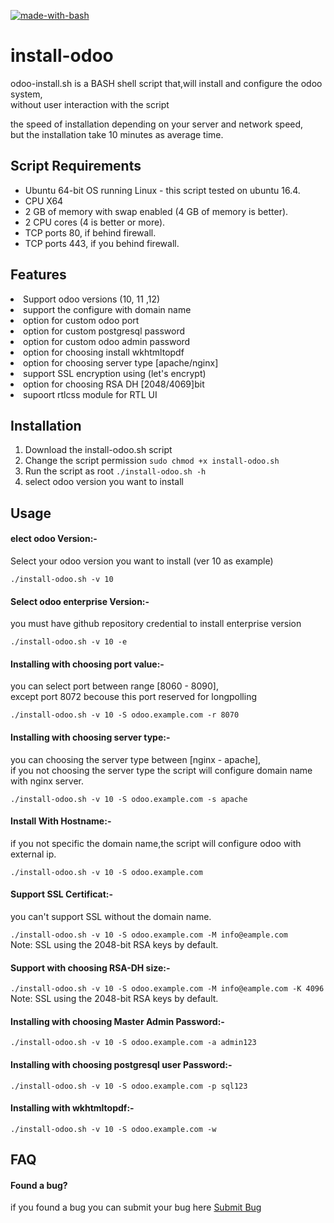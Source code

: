 [![made-with-bash](https://img.shields.io/badge/Made%20with-Bash-1f425f.svg)](https://www.gnu.org/software/bash/)

# install-odoo
odoo-install.sh is a BASH shell script that,will install and configure the odoo system,<br> without user interaction with the script<br>

the speed of installation depending on your server and network speed,<br>
but the installation take 10 minutes as average time.

<h2>Script Requirements</h2>
<ul>
   <li>Ubuntu 64-bit OS running Linux - this script tested on ubuntu 16.4.</li>
	 <li>CPU X64</li>
	 <li>2 GB of memory with swap enabled (4 GB of memory is better).</li>
	 <li>2 CPU cores (4 is better or more).</li>
	 <li>TCP ports 80, if behind firewall.</li>
	 <li>TCP ports 443, if you behind firewall.</li>
</ul>
<h2>Features</h2>
   <li>Support odoo versions (10, 11 ,12)</li>
	 <li>support the configure with domain name</li>
	 <li>option for custom odoo port</li>
	 <li>option for custom postgresql password</li>
	 <li>option for custom odoo admin password</li>
	 <li>option for choosing install wkhtmltopdf</li>
	 <li>option for choosing server type [apache/nginx]</li>
	 <li>support SSL encryption using (let's encrypt)</li>
	 <li>option for choosing RSA DH [2048/4069]bit</li>
	 <li>supoort rtlcss module for RTL UI</li>
<h2>Installation</h2>
<ol>
   <li>Download the install-odoo.sh script</li>
   <li>Change the script permission <code>sudo chmod +x install-odoo.sh</code>  </li>
   <li>Run the script as root <code>./install-odoo.sh -h</code></li>
   <li>select odoo version you want to install</li>
</ol>
<h2>Usage</h2>

<h4>elect odoo Version:-</h4>
<p>Select your odoo version you want to install (ver 10 as example)</p>
<code>./install-odoo.sh -v 10 </code>

<h4>Select odoo enterprise Version:-</h4>
<p>you must have github repository credential to install enterprise version</p>
<code>./install-odoo.sh -v 10 -e </code>

<h4>Installing with choosing port value:-</h4>
<p>you can select port between range [8060 - 8090],<br>except port 8072 becouse this port reserved for longpolling</p>
<code>./install-odoo.sh -v 10 -S odoo.example.com -r 8070</code>

<h4>Installing with choosing server type:-</h4>
<p>you can choosing the server type between [nginx - apache],<br>if you not choosing the server type the script will configure domain name with nginx server.</p>
<code>./install-odoo.sh -v 10 -S odoo.example.com -s apache</code>

<h4>Install With Hostname:-</h4>
<p>if you not specific the domain name,the script will configure odoo with external ip.</p>
<code>./install-odoo.sh -v 10 -S odoo.example.com </code><br>

<h4>Support SSL Certificat:-</h4>
<p>you can't support SSL without the domain name.</p>
<code>./install-odoo.sh -v 10 -S odoo.example.com -M info@eample.com </code><br>
<note>Note: SSL using the 2048-bit RSA keys by default.</note>

<h4>Support with choosing RSA-DH size:-</h4>
<code>./install-odoo.sh -v 10 -S odoo.example.com -M info@eample.com -K 4096</code><br>
<note>Note: SSL using the 2048-bit RSA keys by default.</note>

<h4>Installing with choosing Master Admin Password:-</h4>
<code>./install-odoo.sh -v 10 -S odoo.example.com -a admin123</code>

<h4>Installing with choosing postgresql user Password:-</h4>
<code>./install-odoo.sh -v 10 -S odoo.example.com -p sql123</code>

<h4>Installing with wkhtmltopdf:-</h4>
<code>./install-odoo.sh -v 10 -S odoo.example.com -w</code>

<h2>FAQ</h2>
<h4>Found a bug?</h4>
if you found a bug you can submit your bug here <a href="https://github.com/Sherif-khaled/install-odoo/issues/new">Submit Bug</a>
